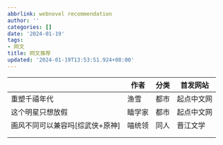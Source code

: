 ```yaml
---
abbrlink: webnovel recommendation
author: ''
categories: []
date: '2024-01-19'
tags:
- 网文
title: 网文推荐
updated: '2024-01-19T13:53:51.924+08:00'
---
```

|                                 | 作者   | 分类 | 首发网站   |
| ------------------------------- | ------ | ---- | ---------- |
| 重塑千禧年代                    | 渔雪   | 都市 | 起点中文网 |
| 这个明星只想放假                | 瞌学家 | 都市 | 起点中文网 |
| 画风不同可以兼容吗[综武侠+原神] | 喵统领 | 同人 | 晋江文学   |
|                                 |        |      |            |
|                                 |        |      |            |
